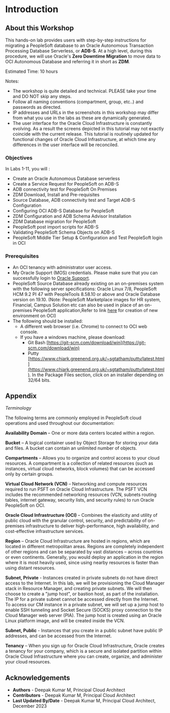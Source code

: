 # Introduction

## About this Workshop

This hands-on lab provides users with step-by-step instructions for migrating a PeopleSoft database to an Oracle Autonomous Transaction Processing Database Serverless, or **ADB-S**. At a high level, during this procedure, we will use Oracle's **Zero Downtime Migration** to move data to OCI Autonomous Database and referring it in short as **ZDM**.



Estimated Time: 10 hours

Notes:
- The workshop is quite detailed and technical. PLEASE take your time and DO NOT skip any steps.
- Follow all naming conventions (compartment, group, etc..) and passwords as directed.   
- IP addresses and URLs in the screenshots in this workshop may differ from what you use in the labs as these are dynamically generated.
- The user interface for the Oracle Cloud Infrastructure is constantly evolving. As a result the screens depicted in this tutorial may not exactly coincide with the current release. This tutorial is routinely updated for functional changes of Oracle Cloud Infrastructure, at which time any differences in the user interface will be reconciled.

### Objectives

In Labs 1-11, you will :
* Create an Oracle Autonomous Database serverless
* Create a Service Request for PeopleSoft on ADB-S
* ADB connectivity test for PeopleSoft On Premises
* ZDM Download, Install and Pre-requisites
* Source Database, ADB connectivity test and Target ADB-S Configuration
* Configuring  OCI ADB-S Database for PeopleSoft
* ZDM Configuration and ADB Schema Advisor Installation
* ZDM Database migration for PeopleSoft
* PeopleSoft post import scripts for ADB-S
* Validating PeopleSoft Schema Objects on ADB-S
* PeopleSoft Middle Tier Setup & Configuration and Test PeopleSoft login in OCI

### Prerequisites
* An OCI tenancy with administrator user access.
* My Oracle Support (MOS) credentials. Please make sure that you can successfully login to [Oracle Support](https://support.oracle.com).
* PeopleSoft Source Database already existing on an on-premises system with the following server specifications: Oracle Linux 7/8, PeopleSoft HCM 9.2 PI 47 with PeopleTools 8.58.10 or above and Oracle Database version on 19.10. (Note: PeopleSoft Marketplace images for HR system, Financial, Campus Solution etc can also be used in place of an on-premises PeopleSoft application,Refer to link [here](https://apexapps.oracle.com/pls/apex/r/dbpm/livelabs/view-workshop?wid=3208) for creation of new environment on OCI)
* The following should be installed:
    * A different web browser (i.e. Chrome) to connect to OCI web console.
    * If you have a windows machine, please download:
        * Git Bash [https://git-scm.com/download/win](https://git-scm.com/download/win)
        * Putty [https://www.chiark.greenend.org.uk/~sgtatham/putty/latest.html](https://www.chiark.greenend.org.uk/~sgtatham/putty/latest.html). In the Package Files section, click on an installer depending on 32/64 bits.

## Appendix

*Terminology*

The following terms are commonly employed in PeopleSoft cloud operations and used throughout our documentation:

**Availability Domain** – One or more data centers located within a region.

**Bucket** – A logical container used by Object Storage for storing your data and files. A bucket can contain an unlimited number of objects.

**Compartments** – Allows you to organize and control access to your cloud resources. A compartment is a collection of related resources (such as instances, virtual cloud networks, block volumes) that can be accessed only by certain groups.

**Virtual Cloud Network (VCN)** – Networking and compute resources required to run PSFT on Oracle Cloud Infrastructure. The PSFT VCN includes the recommended networking resources (VCN, subnets routing tables, internet gateway, security lists, and security rules) to run Oracle PeopleSoft on OCI.

**Oracle Cloud Infrastructure (OCI)** – Combines the elasticity and utility of public cloud with the granular control, security, and predictability of on-premises infrastructure to deliver high-performance, high availability, and cost-effective infrastructure services.

**Region** – Oracle Cloud Infrastructure are hosted in regions, which are located in different metropolitan areas. Regions are completely independent of other regions and can be separated by vast distances – across countries or even continents. Generally, you would deploy an application in the region where it is most heavily used, since using nearby resources is faster than using distant resources.

**Subnet, Private** - Instances created in private subnets do not have direct access to the Internet. In this lab, we will be provisioning the Cloud Manager stack in Resource Manager, and creating private subnets. We will then choose to create a "jump host", or bastion host, as part of the installation. The IP for a private subnet cannot be accessed directly from the Internet. To access our CM instance in a private subnet, we will set up a jump host to enable SSH tunneling and Socket Secure (SOCKS) proxy connection to the Cloud Manager web server (PIA). The jump host is created using an Oracle Linux platform image, and will be created inside the VCN.

**Subnet, Public** - Instances that you create in a public subnet have public IP addresses, and can be accessed from the Internet.

**Tenancy** – When you sign up for Oracle Cloud Infrastructure, Oracle creates a tenancy for your company, which is a secure and isolated partition within Oracle Cloud Infrastructure where you can create, organize, and administer your cloud resources.



## Acknowledgements
* **Authors** - Deepak Kumar M, Principal Cloud Architect
* **Contributors** - Deepak Kumar M, Principal Cloud Architect
* **Last Updated By/Date** - Deepak Kumar M, Principal Cloud Architect, December 2023
